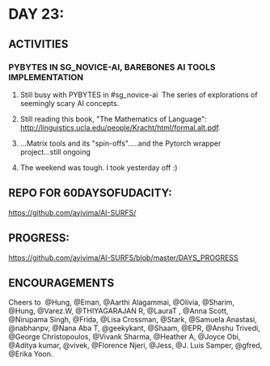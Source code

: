 

DAY 23:
=======

ACTIVITIES
---------------------------------------------------------------------------------------------------------------
### PYBYTES IN SG_NOVICE-AI, BAREBONES AI TOOLS IMPLEMENTATION

1. Still busy with PYBYTES in #sg_novice-ai 
The series of explorations of seemingly scary AI concepts. 

2. Still reading this book, "The Mathematics of Language": http://linguistics.ucla.edu/people/Kracht/html/formal.alt.pdf.

3. ...Matrix tools and its "spin-offs".....and the Pytorch wrapper project...still ongoing

4. The weekend was tough. I took yesterday off :)



REPO FOR 60DAYSOFUDACITY:
-------------------------
https://github.com/ayivima/AI-SURFS/

PROGRESS:
---------
https://github.com/ayivima/AI-SURFS/blob/master/DAYS_PROGRESS



ENCOURAGEMENTS
--------------
Cheers to  @Hung, @Eman, @Aarthi Alagammai, @Olivia, @Sharim, @Hung, @Varez.W, @THIYAGARAJAN R, @LauraT , @Anna Scott, @Nirupama Singh, @Frida, @Lisa Crossman, @Stark, @Samuela Anastasi, @nabhanpv, @Nana Aba T, @geekykant, @Shaam, @EPR, @Anshu Trivedi, @George Christopoulos, @Vivank Sharma, @Heather A, @Joyce Obi, @Aditya kumar, @vivek, @Florence Njeri, @Jess, @J. Luis Samper, @gfred, @Erika Yoon.
